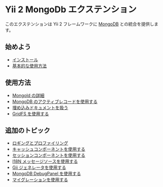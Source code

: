 Yii 2 MongoDb エクステンション
==============================

このエクステンションは Yii 2 フレームワークに [MongoDB](http://www.mongodb.org/) との統合を提供します。

始めよう
--------

* [インストール](installation.md)
* [基本的な使用方法](basic-usage.md)

使用方法
--------

* [MongoId の詳細](usage-mongoid.md)
* [MongoDB のアクティブレコードを使用する](usage-ar.md)
* [埋め込みドキュメントを扱う](usage-embedded-documents.md)
* [GridFS を使用する](usage-gridfs.md)

追加のトピック
--------------

* [ロギングとプロファイリング](topics-logging.md)
* [キャッシュコンポーネントを使用する](topics-cache.md)
* [セッションコンポーネントを使用する](topics-session.md)
* [I18N メッセージソースを使用する](topics-i18n-message-source.md)
* [Gii ジェネレータを使用する](topics-gii.md)
* [MongoDB DebugPanel を使用する](topics-debug.md)
* [マイグレーションを使用する](topics-migrations.md)
